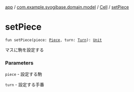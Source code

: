 [app](../../index.md) / [com.example.syogibase.domain.model](../index.md) / [Cell](index.md) / [setPiece](./set-piece.md)

# setPiece

`fun setPiece(piece: `[`Piece`](../-piece/index.md)`, turn: `[`Turn`](../../com.example.syogibase.domain.value/-turn/index.md)`): `[`Unit`](https://kotlinlang.org/api/latest/jvm/stdlib/kotlin/-unit/index.html)

マスに駒を設定する

### Parameters

`piece` - 設定する駒

`turn` - 設定する手番